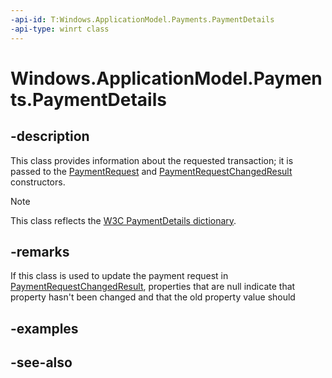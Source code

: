 ```yaml
---
-api-id: T:Windows.ApplicationModel.Payments.PaymentDetails
-api-type: winrt class
---
```


<!-- Class syntax.
public class PaymentDetails : Windows.ApplicationModel.Payments.IPaymentDetails
-->

# Windows.ApplicationModel.Payments.PaymentDetails

## -description
This class provides information about the requested transaction; it is passed to the [PaymentRequest](../windows.payments/paymentrequest.md) and [PaymentRequestChangedResult](paymentrequestchangedresult.md) constructors.

> [!NOTE]
> This class reflects the [W3C PaymentDetails dictionary](https://aka.ms/prapi#paymentdetailsmodifier-dictionary).

## -remarks
If this class is used to update the payment request in [PaymentRequestChangedResult](paymentrequestchangedresult.md), properties that are null indicate that property hasn't been changed and that the old property value should

## -examples

## -see-also